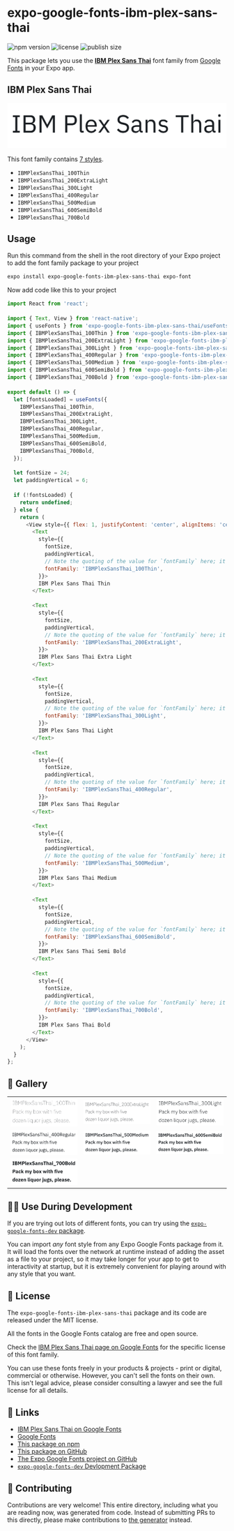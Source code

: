 # expo-google-fonts-ibm-plex-sans-thai

![npm version](https://flat.badgen.net/npm/v/expo-google-fonts-ibm-plex-sans-thai)
![license](https://flat.badgen.net/github/license/expo/google-fonts)
![publish size](https://flat.badgen.net/packagephobia/install/expo-google-fonts-ibm-plex-sans-thai)

This package lets you use the [**IBM Plex Sans Thai**](https://fonts.google.com/specimen/IBM+Plex+Sans+Thai) font family from [Google Fonts](https://fonts.google.com/) in your Expo app.

## IBM Plex Sans Thai

![IBM Plex Sans Thai](./font-family.png)

This font family contains [7 styles](#-gallery).

- `IBMPlexSansThai_100Thin`
- `IBMPlexSansThai_200ExtraLight`
- `IBMPlexSansThai_300Light`
- `IBMPlexSansThai_400Regular`
- `IBMPlexSansThai_500Medium`
- `IBMPlexSansThai_600SemiBold`
- `IBMPlexSansThai_700Bold`

## Usage

Run this command from the shell in the root directory of your Expo project to add the font family package to your project
```sh
expo install expo-google-fonts-ibm-plex-sans-thai expo-font
```

Now add code like this to your project
```js
import React from 'react';

import { Text, View } from 'react-native';
import { useFonts } from 'expo-google-fonts-ibm-plex-sans-thai/useFonts';
import { IBMPlexSansThai_100Thin } from 'expo-google-fonts-ibm-plex-sans-thai/100Thin';
import { IBMPlexSansThai_200ExtraLight } from 'expo-google-fonts-ibm-plex-sans-thai/200ExtraLight';
import { IBMPlexSansThai_300Light } from 'expo-google-fonts-ibm-plex-sans-thai/300Light';
import { IBMPlexSansThai_400Regular } from 'expo-google-fonts-ibm-plex-sans-thai/400Regular';
import { IBMPlexSansThai_500Medium } from 'expo-google-fonts-ibm-plex-sans-thai/500Medium';
import { IBMPlexSansThai_600SemiBold } from 'expo-google-fonts-ibm-plex-sans-thai/600SemiBold';
import { IBMPlexSansThai_700Bold } from 'expo-google-fonts-ibm-plex-sans-thai/700Bold';

export default () => {
  let [fontsLoaded] = useFonts({
    IBMPlexSansThai_100Thin,
    IBMPlexSansThai_200ExtraLight,
    IBMPlexSansThai_300Light,
    IBMPlexSansThai_400Regular,
    IBMPlexSansThai_500Medium,
    IBMPlexSansThai_600SemiBold,
    IBMPlexSansThai_700Bold,
  });

  let fontSize = 24;
  let paddingVertical = 6;

  if (!fontsLoaded) {
    return undefined;
  } else {
    return (
      <View style={{ flex: 1, justifyContent: 'center', alignItems: 'center' }}>
        <Text
          style={{
            fontSize,
            paddingVertical,
            // Note the quoting of the value for `fontFamily` here; it expects a string!
            fontFamily: 'IBMPlexSansThai_100Thin',
          }}>
          IBM Plex Sans Thai Thin
        </Text>

        <Text
          style={{
            fontSize,
            paddingVertical,
            // Note the quoting of the value for `fontFamily` here; it expects a string!
            fontFamily: 'IBMPlexSansThai_200ExtraLight',
          }}>
          IBM Plex Sans Thai Extra Light
        </Text>

        <Text
          style={{
            fontSize,
            paddingVertical,
            // Note the quoting of the value for `fontFamily` here; it expects a string!
            fontFamily: 'IBMPlexSansThai_300Light',
          }}>
          IBM Plex Sans Thai Light
        </Text>

        <Text
          style={{
            fontSize,
            paddingVertical,
            // Note the quoting of the value for `fontFamily` here; it expects a string!
            fontFamily: 'IBMPlexSansThai_400Regular',
          }}>
          IBM Plex Sans Thai Regular
        </Text>

        <Text
          style={{
            fontSize,
            paddingVertical,
            // Note the quoting of the value for `fontFamily` here; it expects a string!
            fontFamily: 'IBMPlexSansThai_500Medium',
          }}>
          IBM Plex Sans Thai Medium
        </Text>

        <Text
          style={{
            fontSize,
            paddingVertical,
            // Note the quoting of the value for `fontFamily` here; it expects a string!
            fontFamily: 'IBMPlexSansThai_600SemiBold',
          }}>
          IBM Plex Sans Thai Semi Bold
        </Text>

        <Text
          style={{
            fontSize,
            paddingVertical,
            // Note the quoting of the value for `fontFamily` here; it expects a string!
            fontFamily: 'IBMPlexSansThai_700Bold',
          }}>
          IBM Plex Sans Thai Bold
        </Text>
      </View>
    );
  }
};

```

## 🔡 Gallery


||||
|-|-|-|
|![IBMPlexSansThai_100Thin](.//100Thin/IBMPlexSansThai_100Thin.ttf.png)|![IBMPlexSansThai_200ExtraLight](.//200ExtraLight/IBMPlexSansThai_200ExtraLight.ttf.png)|![IBMPlexSansThai_300Light](.//300Light/IBMPlexSansThai_300Light.ttf.png)||
|![IBMPlexSansThai_400Regular](.//400Regular/IBMPlexSansThai_400Regular.ttf.png)|![IBMPlexSansThai_500Medium](.//500Medium/IBMPlexSansThai_500Medium.ttf.png)|![IBMPlexSansThai_600SemiBold](.//600SemiBold/IBMPlexSansThai_600SemiBold.ttf.png)||
|![IBMPlexSansThai_700Bold](.//700Bold/IBMPlexSansThai_700Bold.ttf.png)||||


## 👩‍💻 Use During Development

If you are trying out lots of different fonts, you can try using the [`expo-google-fonts-dev` package](https://github.com/freeboub/google-fonts/tree/master/font-packages/dev#readme).

You can import *any* font style from any Expo Google Fonts package from it. It will load the fonts
over the network at runtime instead of adding the asset as a file to your project, so it may take longer
for your app to get to interactivity at startup, but it is extremely convenient
for playing around with any style that you want.

## 📖 License

The `expo-google-fonts-ibm-plex-sans-thai` package and its code are released under the MIT license.

All the fonts in the Google Fonts catalog are free and open source.

Check the [IBM Plex Sans Thai page on Google Fonts](https://fonts.google.com/specimen/IBM+Plex+Sans+Thai) for the specific license of this font family.

You can use these fonts freely in your products & projects - print or digital, commercial or otherwise. However, you can't sell the fonts on their own. This isn't legal advice, please consider consulting a lawyer and see the full license for all details.

## 🔗 Links

- [IBM Plex Sans Thai on Google Fonts](https://fonts.google.com/specimen/IBM+Plex+Sans+Thai)
- [Google Fonts](https://fonts.google.com/)
- [This package on npm](https://www.npmjs.com/package/expo-google-fonts-ibm-plex-sans-thai)
- [This package on GitHub](https://github.com/freeboub/google-fonts/tree/master/font-packages/ibm-plex-sans-thai)
- [The Expo Google Fonts project on GitHub](https://github.com/freeboub/google-fonts)
- [`expo-google-fonts-dev` Devlopment Package](https://github.com/freeboub/google-fonts/tree/master/font-packages/dev)

## 🤝 Contributing

Contributions are very welcome! This entire directory, including what you are reading now, was generated from code. Instead of submitting PRs to this directly, please make contributions to [the generator](https://github.com/freeboub/google-fonts/tree/master/packages/generator) instead.

